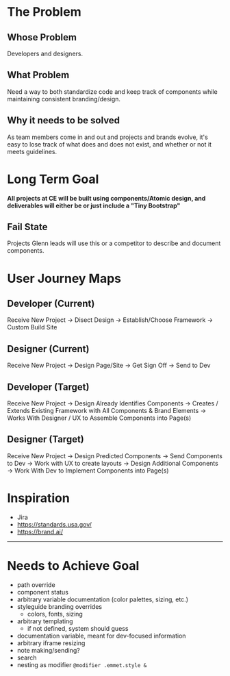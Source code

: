 # The Problem
## Whose Problem
Developers and designers.
## What Problem
Need a way to both standardize code and keep track of components while maintaining consistent branding/design.
## Why it needs to be solved
As team members come in and out and projects and brands evolve, it's easy to lose track of what does and does not exist, and whether or not it meets guidelines.

# Long Term Goal
**All projects at CE will be built using components/Atomic design, and deliverables will either be or just include a "Tiny Bootstrap"**
## Fail State
Projects Glenn leads will use this or a competitor to describe and document components.

# User Journey Maps
## Developer (Current)
Receive New Project &rarr; Disect Design &rarr; Establish/Choose Framework &rarr; Custom Build Site
## Designer (Current)
Receive New Project &rarr; Design Page/Site &rarr; Get Sign Off &rarr; Send to Dev
## Developer (Target)
Receive New Project &rarr; Design Already Identifies Components &rarr; Creates / Extends Existing Framework with All Components & Brand Elements &rarr; Works With Designer / UX to Assemble Components into Page(s)
## Designer (Target)
Receive New Project &rarr; Design Predicted Components &rarr; Send Components to Dev &rarr; Work with UX to create layouts &rarr; Design Additional Components &rarr; Work With Dev to Implement Components into Page(s)

# Inspiration
* Jira
* https://standards.usa.gov/
* https://brand.ai/

---

# Needs to Achieve Goal
* path override
* component status
* arbitrary variable documentation (color palettes, sizing, etc.)
* styleguide branding overrides
  * colors, fonts, sizing
* arbitrary templating
  * if not defined, system should guess
* documentation variable, meant for dev-focused information
* arbitrary iframe resizing
* note making/sending?
* search
* nesting as modifier
  `@modifier .emmet.style &`
